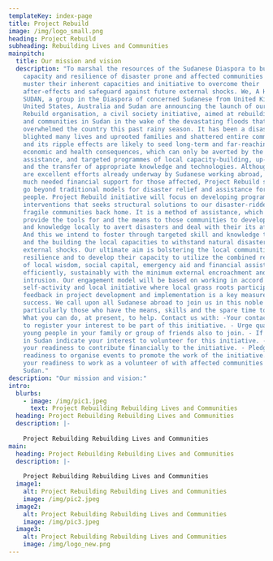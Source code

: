 ```yaml
---
templateKey: index-page
title: Project Rebuild
image: /img/logo_small.png
heading: Project Rebuild
subheading: Rebuilding Lives and Communities
mainpitch:
  title: Our mission and vision
  description: "To marshal the resources of the Sudanese Diaspora to build the
    capacity and resilience of disaster prone and affected communities and help
    muster their inherent capacities and initiative to overcome their
    after-effects and safeguard against future external shocks. We, A HEART FOR
    SUDAN, a group in the Diaspora of concerned Sudanese from United Kingdom,
    United States, Australia and Sudan are announcing the launch of our Project
    Rebuild organisation, a civil society initiative, aimed at rebuilding lives
    and communities in Sudan in the wake of the devastating floods that
    overwhelmed the country this past rainy season. It has been a disaster that
    blighted many lives and uprooted families and shattered entire communities,
    and its ripple effects are likely to seed long-term and far-reaching endemic
    economic and health consequences, which can only be averted by the concerted
    assistance, and targeted programmes of local capacity-building, up-skilling
    and the transfer of appropriate knowledge and technologies. Although there
    are excellent efforts already underway by Sudanese working abroad, providing
    much needed financial support for those affected, Project Rebuild seeks to
    go beyond traditional models for disaster relief and assistance for our
    people. Project Rebuild initiative will focus on developing programmes and
    interventions that seeks structural solutions to our disaster-ridden and
    fragile communities back home. It is a method of assistance, which aims to
    provide the tools for and the means to those communities to develop skills
    and knowledge locally to avert disasters and deal with their its aftermaths.
    And this we intend to foster through targeted skill and knowledge transfer
    and the building the local capacities to withstand natural disasters and
    external shocks. Our ultimate aim is bolstering the local communities’
    resilience and to develop their capacity to utilize the combined resources
    of local wisdom, social capital, emergency aid and financial assistance
    efficiently, sustainably with the minimum external encroachment and
    intrusion. Our engagement model will be based on working in accord with the
    self-activity and local initiative where local grass roots participation and
    feedback in project development and implementation is a key measure of
    success. We call upon all Sudanese abroad to join us in this noble effort,
    particularly those who have the means, skills and the spare time to help.
    What you can do, at present, to help. Contact us with: -Your contact details
    to register your interest to be part of this initiative. - Urge qualified
    young people in your family or group of friends also to join. - If you live
    in Sudan indicate your interest to volunteer for this initiative. - Pledge
    your readiness to contribute financially to the initiative. - Pledge your
    readiness to organise events to promote the work of the initiative. - Pledge
    your readiness to work as a volunteer of with affected communities in
    Sudan."
description: "Our mission and vision:"
intro:
  blurbs:
    - image: /img/pic1.jpeg
      text: Project Rebuilding Rebuilding Lives and Communities
  heading: Project Rebuilding Rebuilding Lives and Communities
  description: |-
    
    Project Rebuilding Rebuilding Lives and Communities
main:
  heading: Project Rebuilding Rebuilding Lives and Communities
  description: |-
    
    Project Rebuilding Rebuilding Lives and Communities
  image1:
    alt: Project Rebuilding Rebuilding Lives and Communities
    image: /img/pic2.jpeg
  image2:
    alt: Project Rebuilding Rebuilding Lives and Communities
    image: /img/pic3.jpeg
  image3:
    alt: Project Rebuilding Rebuilding Lives and Communities
    image: /img/logo_new.png
---
```

